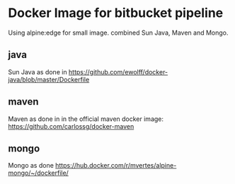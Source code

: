 # Docker Image for bitbucket pipeline

Using alpine:edge for small image.
combined Sun Java, Maven and Mongo.

## java

Sun Java as done in https://github.com/ewolff/docker-java/blob/master/Dockerfile

## maven

Maven as done in in the official maven docker image:  https://github.com/carlossg/docker-maven

## mongo

Mongo as done https://hub.docker.com/r/mvertes/alpine-mongo/~/dockerfile/

